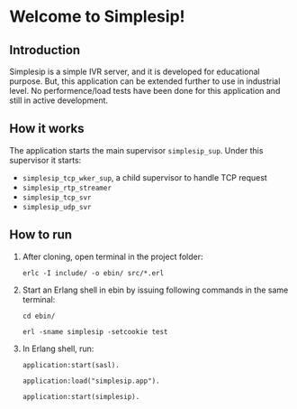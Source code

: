 # Welcome to Simplesip!

## Introduction
Simplesip is a simple IVR server, and it is developed for educational purpose. But, this application can be extended further to use in industrial level. No performence/load tests have been done for this application and still in active development.


## How it works
The application starts the main supervisor `simplesip_sup`. Under this supervisor it starts:
 * `simplesip_tcp_wker_sup`, a child supervisor to handle TCP request
 * `simplesip_rtp_streamer`
 * `simplesip_tcp_svr`
 * `simplesip_udp_svr`


## How to run
1. After cloning, open terminal in the project folder:

   `erlc -I include/ -o ebin/ src/*.erl`

2. Start an Erlang shell in ebin by issuing following commands in the same terminal:

   `cd ebin/`
   
   `erl -sname simplesip -setcookie test`
   
3. In Erlang shell, run:

   `application:start(sasl).`
  
   `application:load("simplesip.app").`
  
   `application:start(simplesip).`
